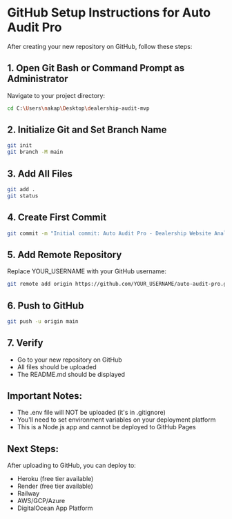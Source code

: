 # GitHub Setup Instructions for Auto Audit Pro

After creating your new repository on GitHub, follow these steps:

## 1. Open Git Bash or Command Prompt as Administrator
Navigate to your project directory:
```bash
cd C:\Users\nakap\Desktop\dealership-audit-mvp
```

## 2. Initialize Git and Set Branch Name
```bash
git init
git branch -M main
```

## 3. Add All Files
```bash
git add .
git status
```

## 4. Create First Commit
```bash
git commit -m "Initial commit: Auto Audit Pro - Dealership Website Analysis Platform"
```

## 5. Add Remote Repository
Replace YOUR_USERNAME with your GitHub username:
```bash
git remote add origin https://github.com/YOUR_USERNAME/auto-audit-pro.git
```

## 6. Push to GitHub
```bash
git push -u origin main
```

## 7. Verify
- Go to your new repository on GitHub
- All files should be uploaded
- The README.md should be displayed

## Important Notes:
- The .env file will NOT be uploaded (it's in .gitignore)
- You'll need to set environment variables on your deployment platform
- This is a Node.js app and cannot be deployed to GitHub Pages

## Next Steps:
After uploading to GitHub, you can deploy to:
- Heroku (free tier available)
- Render (free tier available)
- Railway
- AWS/GCP/Azure
- DigitalOcean App Platform
